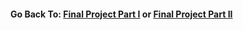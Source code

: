 
#### Go Back To: [Final Project Part I](final_project_Shambhavi.md) or [Final Project Part II](finalprojectparttwo.md)
